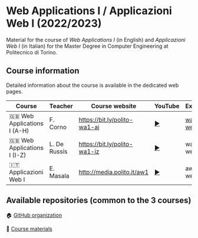 # Web Applications I / Applicazioni Web I (2022/2023)

Material for the course of _Web Applications I_ (in English) and _Applicazioni Web I_ (in Italian) for the Master Degree in Computer Engineering at Politecnico di Torino.

## Course information

Detailed information about the course is available in the dedicated web pages.

| Course | Teacher | Course website | YouTube | Exercises |
|----------|-------|---------|---------|--------|
| :gb: Web Applications I (A-H)| F. Corno | <https://bit.ly/polito-wa1-aj> | [:arrow_forward:](https://youtube.com/playlist?list=PLqRTLlwsxDL8WgeiSZVJzjEr1f9aHy2gz) | [wa1-ah-weeks](https://github.com/polito-WA1-AW1-2023/wa1-ah-weeks) |
| :gb: Web Applications I (I-Z) |  L. De Russis | <https://bit.ly/polito-wa1-iz> | [:arrow_forward:](https://www.youtube.com/playlist?list=PLs7DWGc_wmwTGEyUzKpqQDaa5TSnhshmp)  | wa1-iz-weeks |
| :it: Applicazioni Web I  | E. Masala | <http://media.polito.it/aw1> | [:arrow_forward:](https://www.youtube.com/playlist?list=PLuZyhAOPm9pPEI67ZU8ghnVmEG6SMhT-Q) | aw1-weeks |

## Available repositories (common to the 3 courses)

:house: [GitHub organization](https://github.com/polito-WA1-AW1-2023)

:blue_book: [Course materials](https://github.com/polito-WA1-AW1-2023/materials)
